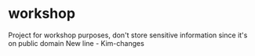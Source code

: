 # workshop
Project for workshop purposes, don't store sensitive information since it's on public domain
New line - Kim-changes
